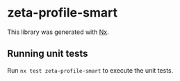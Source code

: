 # zeta-profile-smart

This library was generated with [Nx](https://nx.dev).

## Running unit tests

Run `nx test zeta-profile-smart` to execute the unit tests.
